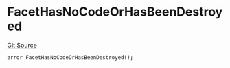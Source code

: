 # FacetHasNoCodeOrHasBeenDestroyed
[Git Source](https://github.com/thrackle-io/tron/blob/d4dc3a1319e6df3195618c1297a6c755d61cf319/src/client/token/handler/diamond/HandlerDiamond.sol)


```solidity
error FacetHasNoCodeOrHasBeenDestroyed();
```

